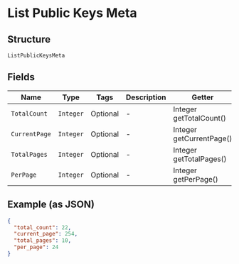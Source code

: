 
# List Public Keys Meta

## Structure

`ListPublicKeysMeta`

## Fields

| Name | Type | Tags | Description | Getter | Setter |
|  --- | --- | --- | --- | --- | --- |
| `TotalCount` | `Integer` | Optional | - | Integer getTotalCount() | setTotalCount(Integer totalCount) |
| `CurrentPage` | `Integer` | Optional | - | Integer getCurrentPage() | setCurrentPage(Integer currentPage) |
| `TotalPages` | `Integer` | Optional | - | Integer getTotalPages() | setTotalPages(Integer totalPages) |
| `PerPage` | `Integer` | Optional | - | Integer getPerPage() | setPerPage(Integer perPage) |

## Example (as JSON)

```json
{
  "total_count": 22,
  "current_page": 254,
  "total_pages": 10,
  "per_page": 24
}
```

